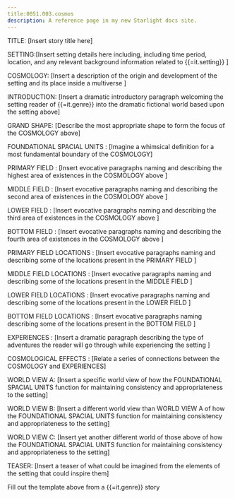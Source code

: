 ```yaml
---
title:0051.003.cosmos
description: A reference page in my new Starlight docs site.
---
```

TITLE: [Insert story title here]

SETTING:[Insert setting details here including, including time period, location, and any relevant background information related to {{=it.setting}} ]

COSMOLOGY: [Insert a description of the origin and development of the setting and its place inside a multiverse ]

INTRODUCTION: [Insert a dramatic introductory paragraph welcoming the setting reader of {{=it.genre}} into the dramatic fictional world based upon the setting above]   

GRAND SHAPE:  [Describe the most appropriate shape to form the focus of the COSMOLOGY above]

FOUNDATIONAL SPACIAL UNITS : [Imagine a whimsical definition for a most fundamental boundary of the COSMOLOGY] 

PRIMARY FIELD : [Insert evocative paragraphs naming and describing the highest area of existences in the COSMOLOGY above ] 

MIDDLE FIELD : [Insert evocative paragraphs naming and describing the second area of existences in the COSMOLOGY above ] 

LOWER FIELD : [Insert evocative paragraphs naming and describing the third area of existences in the COSMOLOGY above ] 

BOTTOM FIELD : [Insert evocative paragraphs naming and describing the fourth area of existences in the COSMOLOGY above ] 

PRIMARY FIELD LOCATIONS : [Insert evocative paragraphs naming and describing some of the locations present in the PRIMARY FIELD ] 

MIDDLE FIELD LOCATIONS : [Insert evocative paragraphs naming and describing some of the locations present in the MIDDLE FIELD ]

LOWER FIELD LOCATIONS : [Insert evocative paragraphs naming and describing some of the locations present in the LOWER FIELD ]

BOTTOM FIELD LOCATIONS : [Insert evocative paragraphs naming describing some of the locations present in the BOTTOM FIELD ]

EXPERIENCES : [Insert a dramatic paragraph describing the type of adventures the reader will go through while experiencing the setting ] 

COSMOLOGICAL EFFECTS : [Relate a series of connections between the COSMOLOGY and EXPERIENCES] 

WORLD VIEW A: [Insert a specific world view of how the FOUNDATIONAL SPACIAL UNITS function for maintaining consistency and appropriateness to the setting]

WORLD VIEW B: [Insert a different world view than WORLD VIEW A of how the FOUNDATIONAL SPACIAL UNITS function for maintaining consistency and appropriateness to the setting]

WORLD VIEW C: [Insert yet another different world of those above of how the FOUNDATIONAL SPACIAL UNITS function for maintaining consistency and appropriateness to the setting]

TEASER: [Insert a teaser of what could be imagined from the elements of the setting that could inspire them]

Fill out the template above from a {{=it.genre}} story